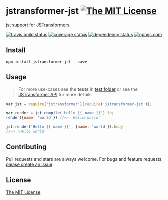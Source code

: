 # jstransformer-jst [![The MIT License][license-img]][license-url]

[jst](https://www.npmjs.com/package/jst) support for [JSTransformers][jstransformers-url]

[![travis build status][travis-img]][travis-url] [![coverage status][coveralls-img]][coveralls-url] [![dependency status][david-img]][david-url] [![npmjs.com][npmjs-img]][npmjs-url]


## Install
```
npm install jstransformer-jst --save
```


## Usage
> For more use-cases see the **tests** in [test folder](./test) or see the [JSTransformer API](http://github.com/jstransformers/jstransformer#api) for more details.

```js
var jst = require('jstransformer')(require('jstransformer-jst'));

var render = jst.compile('Hello {{ name }}').fn;
render({name: 'world'}) //=> 'Hello world'

jst.render('Hello {{ name }}', {name: 'world'}).body
//=> 'Hello world'
```


## Contributing
Pull requests and stars are always welcome. For bugs and feature requests, [please create an issue](https://github.com/jstransformers/jstransformer-jst/issues/new).


## License
[The MIT License][license-url]


[npmjs-url]: https://www.npmjs.com/package/jstransformer-jst
[npmjs-img]: https://img.shields.io/npm/v/jstransformer-jst.svg

[license-url]: ./LICENSE
[license-img]: https://img.shields.io/badge/license-MIT-blue.svg

[travis-url]: https://travis-ci.org/jstransformers/jstransformer-jst
[travis-img]: https://img.shields.io/travis/jstransformers/jstransformer-jst.svg

[coveralls-url]: https://coveralls.io/r/jstransformers/jstransformer-jst
[coveralls-img]: https://img.shields.io/coveralls/jstransformers/jstransformer-jst.svg

[david-url]: https://david-dm.org/jstransformers/jstransformer-jst
[david-img]: https://img.shields.io/david/jstransformers/jstransformer-jst.svg

[jstransformers-url]: http://github.com/jstransformers

